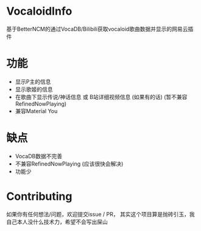 # VocaloidInfo
基于BetterNCM的通过VocaDB/Bilibili获取vocaloid歌曲数据并显示的网易云插件

# 功能
- 显示P主的信息
- 显示歌姬的信息
- 在歌曲下显示传说/神话信息 或 B站详细视频信息 (如果有的话) (暂不兼容RefinedNowPlaying)
- 兼容Material You

# 缺点
- VocaDB数据不完善
- 不兼容RefinedNowPlaying (应该很快会解决)
- 功能少

# Contributing
如果你有任何想法/问题，欢迎提交issue / PR， 其实这个项目算是抛砖引玉，我自己本人没什么技术力，希望不会写出屎山

